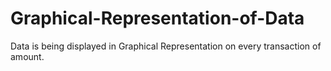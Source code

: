 # Graphical-Representation-of-Data
Data is being displayed in Graphical Representation on every transaction of amount.
